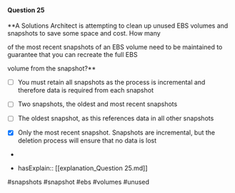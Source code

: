 #### Question  25


**A Solutions Architect is attempting to clean up unused EBS volumes and snapshots to save some space and cost. How many

of the most recent snapshots of an EBS volume need to be maintained to guarantee that you can recreate the full EBS

volume from the snapshot?**


- [ ] You must retain all snapshots as the process is incremental and therefore data is required from each snapshot


- [ ] Two snapshots, the oldest and most recent snapshots


- [ ] The oldest snapshot, as this references data in all other snapshots


- [x] Only the most recent snapshot. Snapshots are incremental, but the deletion process will ensure that no data is lost


*

- hasExplain:: [[explanation_Question  25.md]]

#snapshots #snapshot #ebs #volumes #unused 